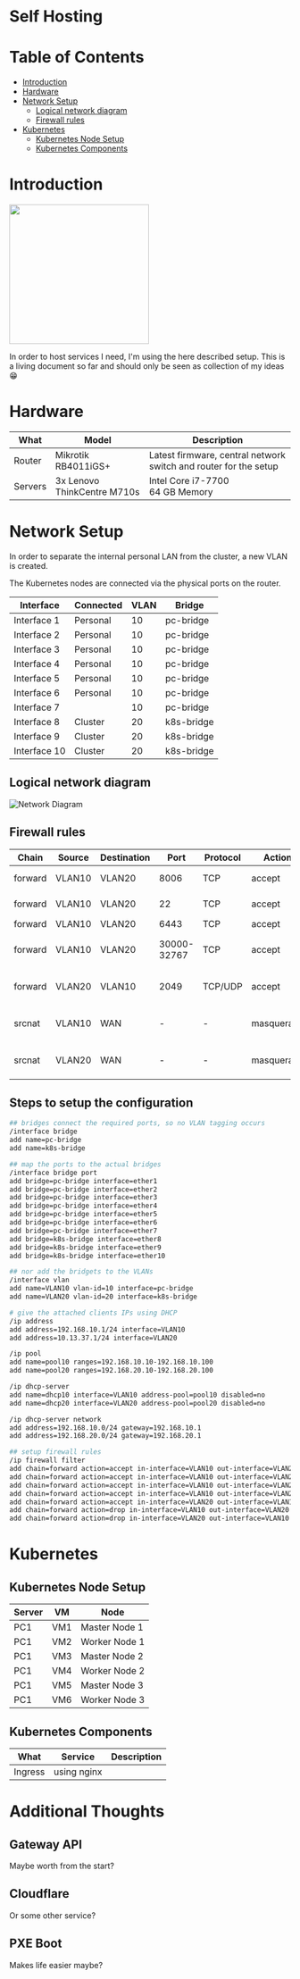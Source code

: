 # Self Hosting

# Table of Contents

- [Introduction](#introduction)
- [Hardware](#hardware)
- [Network Setup](#network-setup)
  - [Logical network diagram](#logical-network-diagram)
  - [Firewall rules](#firewall-rules)
- [Kubernetes](#kubernetes)
  - [Kubernetes Node Setup](#kubernetes-node-setup)
  - [Kubernetes Components](#kubernetes-components)

# Introduction

<img src=".attachements/sloth-hosting.png" width="250"> <!-- Adjust width as needed -->

In order to host services I need, I'm using the here described setup.
This is a living document so far and should only be seen as collection of my ideas 😁

# Hardware

| What    | Model                       | Description                                                       |
| ------- | --------------------------- | ----------------------------------------------------------------- |
| Router  | Mikrotik RB4011iGS+         | Latest firmware, central network switch and router for the setup  |
| Servers | 3x Lenovo ThinkCentre M710s | Intel Core i7-7700 <br />64 GB Memory                             |

# Network Setup

In order to separate the internal personal LAN from the cluster, a new VLAN is created.

The Kubernetes nodes are connected via the physical ports on the router.

| Interface    | Connected | VLAN | Bridge     |
| ------------ | --------- | ---- | ---------- |
| Interface 1  | Personal  | 10   | pc-bridge  |
| Interface 2  | Personal  | 10   | pc-bridge  |
| Interface 3  | Personal  | 10   | pc-bridge  |
| Interface 4  | Personal  | 10   | pc-bridge  |
| Interface 5  | Personal  | 10   | pc-bridge  |
| Interface 6  | Personal  | 10   | pc-bridge  |
| Interface 7  |           | 10   | pc-bridge  |
| Interface 8  | Cluster   | 20   | k8s-bridge |
| Interface 9  | Cluster   | 20   | k8s-bridge |
| Interface 10 | Cluster   | 20   | k8s-bridge |

## Logical network diagram

![Network Diagram](.attachements/Network-Diagram.png)

## Firewall rules

| Chain   | Source | Destination | Port        | Protocol | Action     | Description                |
| ------- | ------ | ----------- | ----------- | -------- | ---------- | -------------------------- |
| forward | VLAN10 | VLAN20      | 8006        | TCP      | accept     | Proxmox interface          |
| forward | VLAN10 | VLAN20      | 22          | TCP      | accept     | SSH access to nodes        |
| forward | VLAN10 | VLAN20      | 6443        | TCP      | accept     | API Server                 |
| forward | VLAN10 | VLAN20      | 30000-32767 | TCP      | accept     | Access to exposed services |
| forward | VLAN20 | VLAN10      | 2049        | TCP/UDP  | accept     | NFS4 access for CSI driver |
| srcnat  | VLAN10 | WAN         | -           | -        | masquerade | NAT for internet access    |
| srcnat  | VLAN20 | WAN         | -           | -        | masquerade | NAT for internet access    |

## Steps to setup the configuration
```bash
## bridges connect the required ports, so no VLAN tagging occurs
/interface bridge
add name=pc-bridge
add name=k8s-bridge

## map the ports to the actual bridges
/interface bridge port
add bridge=pc-bridge interface=ether1
add bridge=pc-bridge interface=ether2
add bridge=pc-bridge interface=ether3
add bridge=pc-bridge interface=ether4
add bridge=pc-bridge interface=ether5
add bridge=pc-bridge interface=ether6
add bridge=pc-bridge interface=ether7
add bridge=k8s-bridge interface=ether8
add bridge=k8s-bridge interface=ether9
add bridge=k8s-bridge interface=ether10

## nor add the bridgets to the VLANs
/interface vlan
add name=VLAN10 vlan-id=10 interface=pc-bridge
add name=VLAN20 vlan-id=20 interface=k8s-bridge

# give the attached clients IPs using DHCP
/ip address
add address=192.168.10.1/24 interface=VLAN10
add address=10.13.37.1/24 interface=VLAN20

/ip pool
add name=pool10 ranges=192.168.10.10-192.168.10.100
add name=pool20 ranges=192.168.20.10-192.168.20.100

/ip dhcp-server
add name=dhcp10 interface=VLAN10 address-pool=pool10 disabled=no
add name=dhcp20 interface=VLAN20 address-pool=pool20 disabled=no

/ip dhcp-server network
add address=192.168.10.0/24 gateway=192.168.10.1 
add address=192.168.20.0/24 gateway=192.168.20.1 

## setup firewall rules
/ip firewall filter
add chain=forward action=accept in-interface=VLAN10 out-interface=VLAN20 protocol=tcp dst-port=8006 # proxmos interface
add chain=forward action=accept in-interface=VLAN10 out-interface=VLAN20 protocol=tcp dst-port=22 # SSH access
add chain=forward action=accept in-interface=VLAN10 out-interface=VLAN20 protocol=tcp dst-port=6443 # k8s api server
add chain=forward action=accept in-interface=VLAN10 out-interface=VLAN20 protocol=tcp dst-port=30000-32767 # exposed services
add chain=forward action=accept in-interface=VLAN20 out-interface=VLAN10 protocol=tcp dst-port=2049 # NFSv4
add chain=forward action=drop in-interface=VLAN10 out-interface=VLAN20  # drop the rest
add chain=forward action=drop in-interface=VLAN20 out-interface=VLAN10  # drop the rest
```

# Kubernetes

## Kubernetes Node Setup

| Server | VM  | Node          |
| ------ | --- | ------------- |
| PC1    | VM1 | Master Node 1 |
| PC1    | VM2 | Worker Node 1 |
| PC1    | VM3 | Master Node 2 |
| PC1    | VM4 | Worker Node 2 |
| PC1    | VM5 | Master Node 3 |
| PC1    | VM6 | Worker Node 3 |

## Kubernetes Components

| What    | Service     | Description |
| ------- | ----------- | ----------- |
| Ingress | using nginx |             |

# Additional Thoughts

## Gateway API

Maybe worth from the start?

## Cloudflare

Or some other service?

## PXE Boot

Makes life easier maybe?
